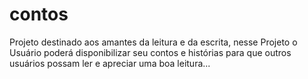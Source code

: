 # contos
Projeto destinado aos amantes da leitura e da escrita, nesse Projeto o Usuário poderá disponibilizar seu contos e histórias para que outros usuários possam ler e apreciar uma boa leitura...
